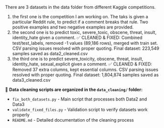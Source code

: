 There are 3 datasets in the data folder from different Kaggle competitions.
1. the first one is the competition I am working on. The taks is given a particular Reddit rule, to predict if a comment breaks that rule. Two positive examples and two negative examples are provided.
2. the second one is to predict toxic, severe_toxic, obscene, threat, insult, identity_hate given a comment. ✅ CLEANED & FIXED: Combined test/test_labels, removed -1 values (89,186 rows), merged with train set. CSV parsing issues resolved with proper quoting. Final dataset: 223,549 samples saved as data2_cleaned.csv
3. the third one is to predict severe_toxicity, obscene, threat, insult, identity_hate, sexual_explicit given a comment. ✅ CLEANED & FIXED: Removed 37 extra columns, kept essential columns. CSV parsing issues resolved with proper quoting. Final dataset: 1,804,874 samples saved as data3_cleaned.csv

📁 **Data cleaning scripts are organized in the `data_cleaning/` folder:**
- `fix_both_datasets.py` - Main script that processes both Data2 and Data3
- `validate_fixed_files.py` - Validation script to verify datasets work properly
- `README.md` - Detailed documentation of the cleaning process

